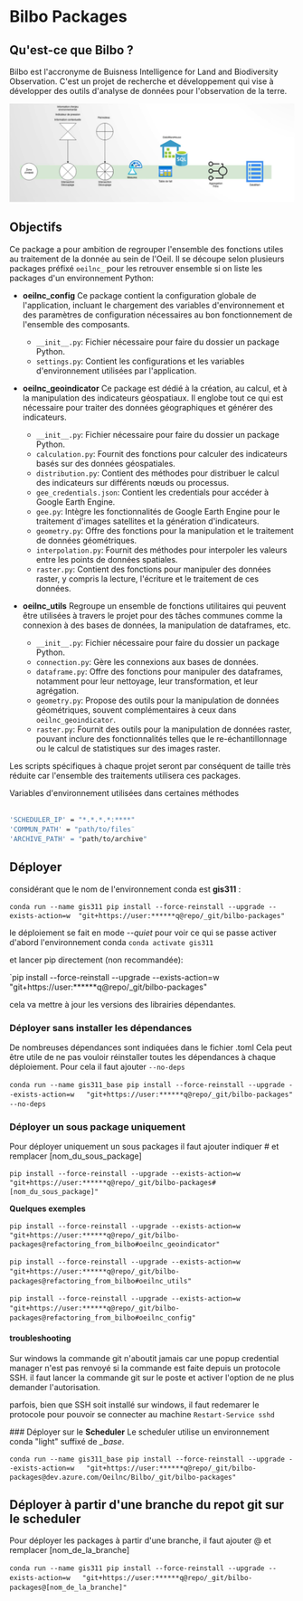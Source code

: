 # Bilbo Packages

## Qu'est-ce que Bilbo ?

Bilbo est l'accronyme de Buisness Intelligence for Land and Biodiversity Observation. C'est un projet de recherche et développement qui vise à développer des outils d'analyse de données pour l'observation de la terre. 

![](ressources/schema_chaine_traitement.png)


## Objectifs

Ce package a pour ambition de regrouper l'ensemble des fonctions utiles au traitement de la donnée au sein de l'Oeil.
Il se découpe selon plusieurs packages préfixé `oeilnc_` pour les retrouver ensemble si on liste les packages d'un environnement Python:
- **oeilnc_config**
  Ce package contient la configuration globale de l'application, incluant le chargement des variables d'environnement et des paramètres de configuration nécessaires au bon fonctionnement de l'ensemble des composants.
  - `__init__.py`: Fichier nécessaire pour faire du dossier un package Python.
  - `settings.py`: Contient les configurations et les variables d'environnement utilisées par l'application.

- **oeilnc_geoindicator**
  Ce package est dédié à la création, au calcul, et à la manipulation des indicateurs géospatiaux. Il englobe tout ce qui est nécessaire pour traiter des données géographiques et générer des indicateurs.
  - `__init__.py`: Fichier nécessaire pour faire du dossier un package Python.
  - `calculation.py`: Fournit des fonctions pour calculer des indicateurs basés sur des données géospatiales.
  - `distribution.py`: Contient des méthodes pour distribuer le calcul des indicateurs sur différents nœuds ou processus.
  - `gee_credentials.json`: Contient les credentials pour accéder à Google Earth Engine.
  - `gee.py`: Intègre les fonctionnalités de Google Earth Engine pour le traitement d'images satellites et la génération d'indicateurs.
  - `geometry.py`: Offre des fonctions pour la manipulation et le traitement de données géométriques.
  - `interpolation.py`: Fournit des méthodes pour interpoler les valeurs entre les points de données spatiales.
  - `raster.py`: Contient des fonctions pour manipuler des données raster, y compris la lecture, l'écriture et le traitement de ces données.

- **oeilnc_utils**
  Regroupe un ensemble de fonctions utilitaires qui peuvent être utilisées à travers le projet pour des tâches communes comme la connexion à des bases de données, la manipulation de dataframes, etc.
  - `__init__.py`: Fichier nécessaire pour faire du dossier un package Python.
  - `connection.py`: Gère les connexions aux bases de données.
  - `dataframe.py`: Offre des fonctions pour manipuler des dataframes, notamment pour leur nettoyage, leur transformation, et leur agrégation.
  - `geometry.py`: Propose des outils pour la manipulation de données géométriques, souvent complémentaires à ceux dans `oeilnc_geoindicator`.
  - `raster.py`: Fournit des outils pour la manipulation de données raster, pouvant inclure des fonctionnalités telles que le re-échantillonnage ou le calcul de statistiques sur des images raster.

Les scripts spécifiques à chaque projet seront par conséquent de taille très réduite car l'ensemble des traitements utilisera ces packages.

Variables d'environnement utilisées dans certaines méthodes

```sh

'SCHEDULER_IP' = "*.*.*.*:****"
'COMMUN_PATH' = "path/to/files¨
'ARCHIVE_PATH' = "path/to/archive"
```


## Déployer

considérant que le nom de l'environnement conda est **gis311** : 

```
conda run --name gis311 pip install --force-reinstall --upgrade --exists-action=w  "git+https://user:******q@repo/_git/bilbo-packages"
```

le déploiement se fait en mode *--quiet*
pour voir ce qui se passe activer d'abord l'environnement conda 
`conda activate gis311`

et lancer pip directement (non recommandée):


`pip install --force-reinstall --upgrade --exists-action=w   "git+https://user:******q@repo/_git/bilbo-packages"

cela va mettre à jour les versions des librairies dépendantes.



### Déployer sans installer les dépendances

De nombreuses dépendances sont indiquées dans le fichier .toml 
Cela peut être utile de ne pas vouloir réinstaller toutes les dépendances à chaque déploiement. Pour cela il faut ajouter `--no-deps`

`conda run --name gis311_base pip install --force-reinstall --upgrade --exists-action=w   "git+https://user:******q@repo/_git/bilbo-packages" --no-deps`


### Déployer un sous package uniquement
Pour déployer uniquement un sous packages  il faut ajouter indiquer # et remplacer [nom_du_sous_package]

```
pip install --force-reinstall --upgrade --exists-action=w   "git+https://user:******q@repo/_git/bilbo-packages#[nom_du_sous_package]"
```

**Quelques exemples** 
```
pip install --force-reinstall --upgrade --exists-action=w   "git+https://user:******q@repo/_git/bilbo-packages@refactoring_from_bilbo#oeilnc_geoindicator"
```

`pip install --force-reinstall --upgrade --exists-action=w  "git+https://user:******q@repo/_git/bilbo-packages@refactoring_from_bilbo#oeilnc_utils"`

`pip install --force-reinstall --upgrade --exists-action=w   "git+https://user:******q@repo/_git/bilbo-packages@refactoring_from_bilbo#oeilnc_config"`


#### troubleshooting

Sur windows la commande git n'aboutit jamais car une popup credential manager n'est pas renvoyé si la commande est faite depuis un protocole SSH. il faut lancer la commande git sur le poste et activer l'option de ne plus demander l'autorisation. 

parfois, bien que SSH soit installé sur windows, il faut redemarer le protocole pour pouvoir se connecter au machine
`Restart-Service sshd`

### Déployer sur le **Scheduler**
Le scheduler utilise un environnement conda "light" suffixé de  *_base*.

```
conda run --name gis311_base pip install --force-reinstall --upgrade --exists-action=w   "git+https://user:******q@repo/_git/bilbo-packages@dev.azure.com/Oeilnc/Bilbo/_git/bilbo-packages"
```

## Déployer à partir d'une branche du repot git sur le scheduler
Pour déployer les packages à partir d'une branche, il faut ajouter @ et remplacer [nom_de_la_branche]

`conda run --name gis311 pip install --force-reinstall --upgrade --exists-action=w   "git+https://user:******q@repo/_git/bilbo-packages@[nom_de_la_branche]"`

